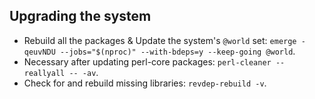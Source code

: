 ## Upgrading the system
- Rebuild all the packages & Update the system's `@world` set: `emerge -qeuvNDU --jobs="$(nproc)" --with-bdeps=y --keep-going @world`.
- Necessary after updating perl-core packages: `perl-cleaner --reallyall -- -av`.
- Check for and rebuild missing libraries: `revdep-rebuild -v`.